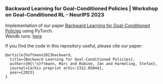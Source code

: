 ### Backward Learning for Goal-Conditioned Policies | Workshop on Goal-Conditioned RL - NeurIPS 2023


Implementation of our paper [Backward Learning for Goal-Conditioned Policies](https://arxiv.org/abs/2312.05044) using PyTorch.<br>
Wandb runs: [here](https://wandb.ai/mahoe/Backward%20Learning%20for%20Goal-Conditioned%20Policies)


If you find the code in this repository useful, please cite our paper:
```
@article{hoftmann2023backward,
  title={Backward Learning for Goal-Conditioned Policies},
  author={H{\"o}ftmann, Marc and Robine, Jan and Harmeling, Stefan},
  journal={arXiv preprint arXiv:2312.05044},
  year={2023}
}
```
